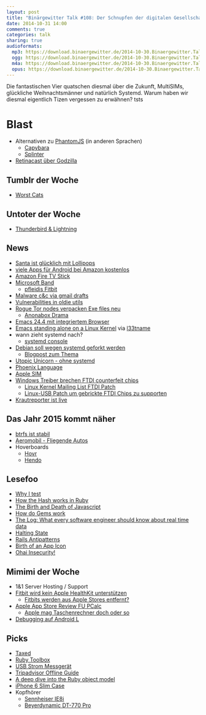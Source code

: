 ```yaml
---
layout: post
title: "Binärgewitter Talk #108: Der Schnupfen der digitalen Gesellschaft"
date: 2014-10-31 14:00
comments: true
categories: talk
sharing: true
audioformats:
  mp3: https://download.binaergewitter.de/2014-10-30.Binaergewitter.Talk.108.mp3
  ogg: https://download.binaergewitter.de/2014-10-30.Binaergewitter.Talk.108.ogg
  m4a: https://download.binaergewitter.de/2014-10-30.Binaergewitter.Talk.108.m4a
  opus: https://download.binaergewitter.de/2014-10-30.Binaergewitter.Talk.108.opus
---
```

Die fantastischen Vier quatschen diesmal über die Zukunft, MultiSIMs, glückliche Weihnachtsmänner und natürlich Systemd. Warum haben wir diesmal eigentlich Tizen vergessen zu erwähnen? tsts

# Blast

- Alternativen zu [PhantomJS](http://phantomjs.org/) (in anderen Sprachen)
    * [Capybara](https://github.com/jnicklas/capybara)
    * [Splinter](http://splinter.cobrateam.info/)
- [Retinacast über Godzilla](http://retinacast.de/rtn035-fratboy-bully-asshole/)

## Tumblr der Woche

- [Worst Cats](http://worstcats.tumblr.com)

## Untoter der Woche

- [Thunderbird & Lightning](http://www.pro-linux.de/news/1/21664/lightning-wird-bestandteil-von-thunderbird.html)

## News

- [Santa ist glücklich mit Lollipops](http://www.androidpolice.com/2014/10/21/smile-santa-google-resolves-issue-41827-the-most-jarring-issue-currently-in-the-android-bug-tracker/)
- [viele Apps für Android bei Amazon kostenlos](http://www.amazon.de/b/?_encoding=UTF8&camp=1638&creative=19454&linkCode=ur2&node=5412184031&pf_rd_i=B0094JFDVY&pf_rd_m=A3JWKAKR8XB7XF&pf_rd_p=548417287&pf_rd_r=1MZXSNFQ8NP260FYNMN9&pf_rd_s=hero-quick-promo&pf_rd_t=201&site-redirect=de&tag=trektrip&linkId=V2ZC3ZEODKI7MTUJ)
- [Amazon Fire TV Stick](http://www.heise.de/newsticker/meldung/Fire-TV-Stick-Amazons-Antwort-auf-Googles-Chromecast-2435193.html)
- [Microsoft Band](http://www.microsoft.com/microsoft-band/en-us)
    * [pfleidis Fitbit](http://amazon.de/dp/B0095PZHPE?tag=pfleidi-21)
- [Malware c&c via gmail drafts](http://boingboing.net/2014/10/29/malware-authors-use-gmail-draf.html)
- [Vulnerabilities in oldie utils](https://isc.sans.edu/forums/diary/Hacking+with+the+Oldies+/18897)
- [Rogue Tor nodes verpacken Exe files neu](http://www.zdnet.com/rogue-tor-node-wraps-executables-with-malware-7000035060/)
  - [Anonabox Drama](http://www.computerworld.com/article/2835676/kickstarter-suspends-anonabox-tor-router-project.html)
- [Emacs 24.4 mit integriertem Browser](http://www.golem.de/news/gnu-emacs-24-4-mit-integriertem-browser-1410-109987.html)
- [Emacs standing alone on a Linux Kernel](http://www.informatimago.com/linux/emacs-on-user-mode-linux.html) via [l33tname](http://l33t.name)
- wann zieht systemd nach?
    - [systemd console](http://www.phoronix.com/scan.php?page=news_item&px=MTgwNzQ)
- [Debian soll wegen systemd geforkt werden](http://debianfork.org/)
    * [Blogpost zum Thema](http://uselessd.darknedgy.net/ProSystemdAntiSystemd/)
- [Utopic Unicorn - ohne systemd](http://www.heise.de/newsticker/meldung/Neue-Linux-Distribution-Ubuntu-14-10-veroeffentlicht-2431139.html)
- [Phoenix Language](https://ind.ie/phoenix/)
- [Apple SIM](http://www.heise.de/newsticker/meldung/Wie-Apple-die-SIM-Karte-beerdigen-will-2428903.html)
- [Windows Treiber brechen FTDI counterfeit chips](http://arstechnica.com/information-technology/2014/10/windows-update-drivers-bricking-usb-serial-chips-beloved-of-hardware-hackers/)
    * [Linux Kernel Mailing List FTDI Patch](https://lkml.org/lkml/2014/10/23/129)
    * [Linux-USB Patch um gebrickte FTDI Chips zu supporten](http://marc.info/?l=linux-usb&m=141405129201389&w=2)
- [Krautreporter ist live](https://krautreporter.de/)

## Das Jahr 2015 kommt näher

- [btrfs ist stabil](http://www.heise.de/newsticker/meldung/Btrfs-Erfinder-stuft-sein-Linux-Dateisystem-als-stabil-ein-2437356.html)
- [Aeromobil - Fliegende Autos](http://www.heise.de/newsticker/meldung/Aeromobil-3-0-Slowakische-Firma-stellt-fliegendes-Auto-vor-2438017.html)
- Hoverboards
    * [Hovr](https://www.youtube.com/watch?v=A4vE_vpkr90)
    * [Hendo](http://www.wired.com/2014/10/physics-hendo-hoverboard/)

## Lesefoo

- [Why I test](http://chriskottom.com/blog/2014/08/why-i-test)
- [How the Hash works in Ruby](http://www.gotealeaf.com/blog/how-the-hash-works-in-ruby)
- [The Birth and Death of Javascript](https://www.destroyallsoftware.com/talks/the-birth-and-death-of-javascript)
- [How do Gems work](http://www.justinweiss.com/blog/2014/09/29/how-do-gems-work)
- [The Log: What every software engineer should know about real time data](http://engineering.linkedin.com/distributed-systems/log-what-every-software-engineer-should-know-about-real-time-datas-unifying)
- [Halting State](http://amazon.de/dp/0441016073?tag=pfleidi-21)
- [Rails Antipatterns](http://amazon.de/dp/0321604814?tag=pfleidi-21)
- [Birth of an App Icon](http://blog.helftone.com/monodraw-birth-app-icon/)
- [Ohai Insecurity!](http://ohaiinsecurity.tumblr.com/)

## Mimimi der Woche

- 1&1 Server Hosting / Support
- [Fitbit wird kein Apple HealthKit unterstützen](http://techcrunch.com/2014/10/20/fitbit-wont-work-with-healthkit-because-its-building-an-apple-watch-competitor/)
    * [Fitbits werden aus Apple Stores entfernt?](http://recode.net/2014/10/15/apple-plans-to-stop-selling-fitbit-devices-from-stores/)
- [Apple App Store Review FU PCalc](https://twitter.com/jamesthomson/status/527498251176796160)
    * [Apple mag Taschenrechner doch oder so](http://techcrunch.com/2014/10/30/apple-no-longer-rejecting-calculator-widgets-from-the-app-store/)
- [Debugging auf Android L](http://stackoverflow.com/a/23301174/1953538)

## Picks

- [Taxed](https://www.taxed.de/)
- [Ruby Toolbox](https://www.ruby-toolbox.com)
- [USB Strom Messgerät](http://s.click.aliexpress.com/klk/EaYjQFUV3)
- [Tripadvisor Offline Guide](https://itunes.apple.com/de/app/tripadvisor-offline-city-guides/id480066121?l=en&mt=8)
- [A deep dive into the Ruby object model](http://www.youtube.com/watch?v=by5fFOBhtPQ)
- [iPhone 6 Slim Case](http://amazon.de/dp/B00N0RU0JQ?tag=pfleidi-21)
- Kopfhörer
    * [Sennheiser IE8i](http://amazon.de/dp/B003WV391Q?tag=pfleidi-21)
    * [Beyerdynamic DT-770 Pro](http://amazon.de/dp/B0016MNAAI?tag=pfleidi-21)
